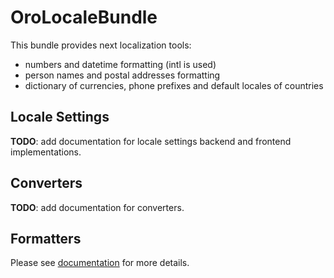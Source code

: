 OroLocaleBundle
===============

This bundle provides next localization tools:

- numbers and datetime formatting (intl is used)
- person names and postal addresses formatting
- dictionary of currencies, phone prefixes and default locales of countries

Locale Settings
---------------

**TODO**: add documentation for locale settings backend and frontend implementations.

Converters
---------------
**TODO**: add documentation for converters.

Formatters
-----------------

Please see [documentation](./Resources/doc/index.md) for more details.

